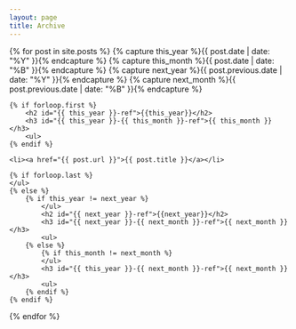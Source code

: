 ```yaml
---
layout: page
title: Archive
---
```




{% for post in site.posts  %}
    {% capture this_year %}{{ post.date | date: "%Y" }}{% endcapture %}
    {% capture this_month %}{{ post.date | date: "%B" }}{% endcapture %}
    {% capture next_year %}{{ post.previous.date | date: "%Y" }}{% endcapture %}
    {% capture next_month %}{{ post.previous.date | date: "%B" }}{% endcapture %}

    {% if forloop.first %}
        <h2 id="{{ this_year }}-ref">{{this_year}}</h2>
        <h3 id="{{ this_year }}-{{ this_month }}-ref">{{ this_month }}</h3>
        <ul>
    {% endif %}

    <li><a href="{{ post.url }}">{{ post.title }}</a></li>

    {% if forloop.last %}
    </ul>
    {% else %}
        {% if this_year != next_year %}
            </ul>
            <h2 id="{{ next_year }}-ref">{{next_year}}</h2>
            <h3 id="{{ next_year }}-{{ next_month }}-ref">{{ next_month }}</h3>
            <ul>
        {% else %}    
            {% if this_month != next_month %}
            </ul>
            <h3 id="{{ this_year }}-{{ next_month }}-ref">{{ next_month }}</h3>
            <ul>
        {% endif %}
    {% endif %}
{% endfor %}